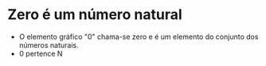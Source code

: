 # Zero é um número natural
- O elemento gráfico "0" chama-se zero e é um elemento do conjunto dos números naturais.
- 0 pertence N
